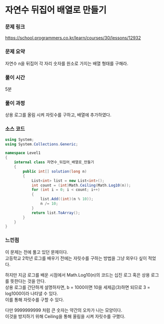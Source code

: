 # 자연수 뒤집어 배열로 만들기

### 문제 링크
https://school.programmers.co.kr/learn/courses/30/lessons/12932

### 문제 요약
자연수 n을 뒤집어 각 자리 숫자를 원소로 가지는 배열 형태를 구해라.

### 풀이 시간
5분

### 풀이 과정
상용 로그를 올림 시켜 자릿수를 구하고, 배열에 추가하였다.

### 소스 코드
```cs
using System;
using System.Collections.Generic;

namespace Level1
{
    internal class 자연수_뒤집어_배열로_만들기
    {
        public int[] solution(long n)
        {
            List<int> list = new List<int>();
            int count = (int)Math.Ceiling(Math.Log10(n));
            for (int i = 0; i < count; i++)
            {
                list.Add((int)(n % 10));
                n /= 10;
            }
            return list.ToArray();
        }
    }
}
```

### 느낀점
이 문제는 전에 풀고 있던 문제이다.<br>
고등학교 2학년 로그를 배우기 전에는 자릿수를 구하는 방법을 그냥 외우다 싶이 적었다.<br>

하지만 지금 로그를 배운 시점에서 Math.Log10(n)의 코드는 십진 로그 혹은 상용 로그를 뜻한다는 것을 안다.<br>
상용 로그를 간단하게 설명하자면, b = 1000이면 10을 세제곱(3)하면 되므로 3 = log1000이라 나타낼 수 있다.<br>
이를 통해 자릿수를 구할 수 있다.<br>

다만 9999999999 처럼 큰 숫자는 약간의 오차가 나는 모양이다.<br>
이것을 방지하기 위해 Ceiling을 통해 올림을 시켜 자릿수를 구했다.<br>